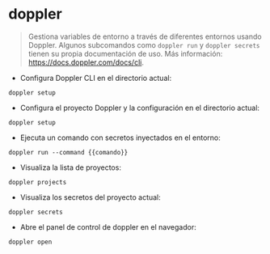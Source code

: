 # doppler

> Gestiona variables de entorno a través de diferentes entornos usando Doppler.
> Algunos subcomandos como `doppler run` y `doppler secrets` tienen su propia documentación de uso.
> Más información: <https://docs.doppler.com/docs/cli>.

- Configura Doppler CLI en el directorio actual:

`doppler setup`

- Configura el proyecto Doppler y la configuración en el directorio actual:

`doppler setup`

- Ejecuta un comando con secretos inyectados en el entorno:

`doppler run --command {{comando}}`

- Visualiza la lista de proyectos:

`doppler projects`

- Visualiza los secretos del proyecto actual:

`doppler secrets`

- Abre el panel de control de doppler en el navegador:

`doppler open`
